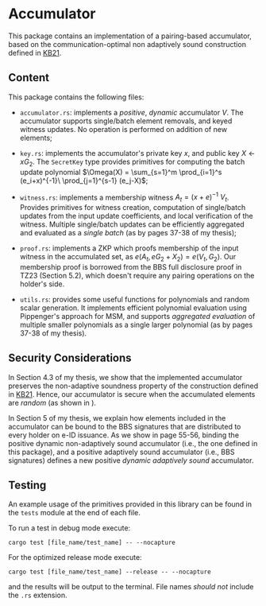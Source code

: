 # Accumulator

This package contains an implementation of a pairing-based accumulator, based on the communication-optimal non adaptively sound construction defined in [KB21](https://ieeexplore.ieee.org/abstract/document/9505229).


## Content
This package contains the following files:

- `accumulator.rs`: implements a *positive*, *dynamic* accumulator $V$. The accumulator supports single/batch element removals, and keyed witness updates. No operation is performed on addition of new elements;

- `key.rs`: implements the accumulator's private key $x$, and public key $X \leftarrow xG_2$. The `SecretKey` type provides primitives for computing the batch update polynomial $\Omega(X) = \sum_{s=1}^m \prod_{i=1}^s (e_i+x)^{-1}\ \prod_{j=1}^{s-1} (e_j-X)$;

- `witness.rs`: implements a membership witness $A_t = (x+e)^{-1}\ V_t$. Provides primitives for witness creation, computation of single/batch updates from the input update coefficients, and local verification of the witness. Multiple single/batch updates can be efficiently aggregated and evaluated as a *single batch* (as by pages 37-38 of my thesis); 

- `proof.rs`: implements a ZKP which proofs membership of the input witness in the accumulated set, as $e(A_t, eG_2 + X_2) = e(V_t, G_2)$. Our membership proof is borrowed from the BBS full disclosure proof in TZ23 (Section 5.2), which doesn't require any pairing operations on the holder's side. 

- `utils.rs`: provides some useful functions for polynomials and random scalar generation. It implements efficient polynomial evaluation using Pippenger's approach for MSM, and supports *aggregated evaluation* of multiple smaller polynomials as a single larger polynomial (as by pages 37-38 of my thesis).


## Security Considerations
In Section 4.3 of my thesis, we show that the implemented accumulator preserves the non-adaptive soundness property of the construction defined in [KB21](https://ieeexplore.ieee.org/abstract/document/9505229). Hence, our accumulator is secure when the accumulated elements are *random* (as shown in ). 

In Section 5 of my thesis, we explain how elements included in the accumulator can be bound to the BBS signatures that are distributed to every holder on e-ID issuance. As we show in page 55-56, binding the positive dynamic non-adaptively sound accumulator (i.e., the one defined in this package), and a positive adaptively sound accumulator (i.e., BBS signatures) defines a new positive *dynamic* *adaptively sound* accumulator.


## Testing

An example usage of the primitives provided in this library can be found in the `tests` module at the end of each file. 

To run a test in debug mode execute: 

`cargo test [file_name/test_name] -- --nocapture`

For the optimized release mode execute:

`cargo test [file_name/test_name] --release -- --nocapture`

and the results will be output to the terminal. File names *should not* include the `.rs` extension.

